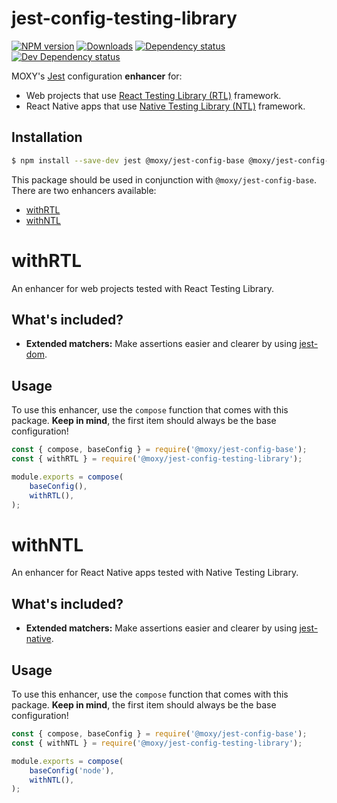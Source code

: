 # jest-config-testing-library

[![NPM version][npm-image]][npm-url] [![Downloads][downloads-image]][npm-url]
[![Dependency status][david-dm-image]][david-dm-url] [![Dev Dependency status][david-dm-dev-image]][david-dm-dev-url]

[npm-url]:https://npmjs.org/package/@moxy/jest-config-testing-library
[npm-image]:https://img.shields.io/npm/v/@moxy/jest-config-testing-library.svg
[downloads-image]:https://img.shields.io/npm/dm/@moxy/jest-config-testing-library.svg
[david-dm-url]:https://david-dm.org/moxystudio/jest-config?path=packages/jest-config-testing-library
[david-dm-image]:https://img.shields.io/david/moxystudio/jest-config.svg?path=packages/jest-config-testing-library
[david-dm-dev-url]:https://david-dm.org/moxystudio/jest-config?type=dev&path=packages/jest-config-testing-library
[david-dm-dev-image]:https://img.shields.io/david/dev/moxystudio/jest-config.svg?path=packages/jest-config-testing-library

MOXY's [Jest](https://jestjs.io/) configuration **enhancer** for:
- Web projects that use [React Testing Library (RTL)](https://github.com/testing-library/react-testing-library) framework.
- React Native apps that use [Native Testing Library (NTL)](https://github.com/testing-library/native-testing-library) framework.

## Installation

```sh
$ npm install --save-dev jest @moxy/jest-config-base @moxy/jest-config-testing-library
```

This package should be used in conjunction with `@moxy/jest-config-base`. There are two enhancers available:

- [withRTL](#withrtl)
- [withNTL](#withntl)

# withRTL

An enhancer for web projects tested with React Testing Library.

## What's included?

- **Extended matchers:** Make assertions easier and clearer by using [jest-dom](https://github.com/testing-library/jest-dom).

## Usage

To use this enhancer, use the `compose` function that comes with this package. **Keep in mind**, the first item should always be the base configuration!

```js
const { compose, baseConfig } = require('@moxy/jest-config-base');
const { withRTL } = require('@moxy/jest-config-testing-library');

module.exports = compose(
    baseConfig(),
    withRTL(),
);
```

# withNTL

An enhancer for React Native apps tested with Native Testing Library.

## What's included?

- **Extended matchers:** Make assertions easier and clearer by using [jest-native](https://github.com/testing-library/jest-native).

## Usage

To use this enhancer, use the `compose` function that comes with this package. **Keep in mind**, the first item should always be the base configuration!

```js
const { compose, baseConfig } = require('@moxy/jest-config-base');
const { withNTL } = require('@moxy/jest-config-testing-library');

module.exports = compose(
    baseConfig('node'),
    withNTL(),
);
```
